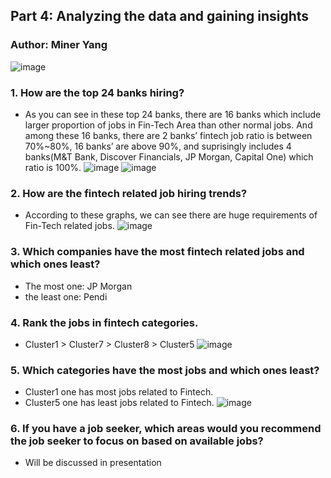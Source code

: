 ## Part 4: Analyzing the data and gaining insights
### Author: Miner Yang
![image](https://img.datawrapper.de/EBC9K/plain.png)
### 1. How are the top 24 banks hiring? 
* As you can see in these top 24 banks, there are 16 banks which include larger proportion of jobs in Fin-Tech Area than other normal jobs. And among these 16 banks, there are 2 banks’ fintech job ratio is between 70%~80%, 16 banks’ are above 90%, and suprisingly includes 4 banks(M&T Bank, Discover Financials, JP Morgan, Capital One) which ratio is 100%. 
![image](https://img.datawrapper.de/H3eFZ/plain.png)
![image](https://img.datawrapper.de/vXJSZ/plain.png)
### 2. How are the fintech related job hiring trends? 
* According to these graphs, we can see there are huge requirements of Fin-Tech related jobs.
![image](https://img.datawrapper.de/bbIIR/plain.png)
### 3. Which companies have the most fintech related jobs and which ones least?
* The most one: JP Morgan
* the least one: Pendi
### 4. Rank the jobs in fintech categories.
* Cluster1 > Cluster7 > Cluster8 > Cluster5
![image](https://img.datawrapper.de/Xtdfj/plain.png)
### 5. Which categories have the most jobs and which ones least? 
* Cluster1 one has most jobs related to Fintech.
* Cluster5 one has least jobs related to Fintech.
![image](https://img.datawrapper.de/L4fyy/plain.png)
### 6. If you have a job seeker, which areas would you recommend the job seeker to focus on based on available jobs?
* Will be discussed in presentation
